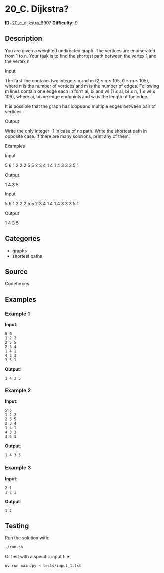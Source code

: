# 20_C. Dijkstra?

**ID:** 20_c_dijkstra_6907
**Difficulty:** 9

## Description

You are given a weighted undirected graph. The vertices are enumerated from 1 to n. Your task is to find the shortest path between the vertex 1 and the vertex n.

Input

The first line contains two integers n and m (2 ≤ n ≤ 105, 0 ≤ m ≤ 105), where n is the number of vertices and m is the number of edges. Following m lines contain one edge each in form ai, bi and wi (1 ≤ ai, bi ≤ n, 1 ≤ wi ≤ 106), where ai, bi are edge endpoints and wi is the length of the edge.

It is possible that the graph has loops and multiple edges between pair of vertices.

Output

Write the only integer -1 in case of no path. Write the shortest path in opposite case. If there are many solutions, print any of them.

Examples

Input

5 6
1 2 2
2 5 5
2 3 4
1 4 1
4 3 3
3 5 1


Output

1 4 3 5 

Input

5 6
1 2 2
2 5 5
2 3 4
1 4 1
4 3 3
3 5 1


Output

1 4 3 5 

## Categories

- graphs
- shortest paths

## Source

Codeforces

## Examples

### Example 1

**Input**:
```
5 6
1 2 2
2 5 5
2 3 4
1 4 1
4 3 3
3 5 1
```

**Output**:
```
1 4 3 5
```

### Example 2

**Input**:
```
5 6
1 2 2
2 5 5
2 3 4
1 4 1
4 3 3
3 5 1
```

**Output**:
```
1 4 3 5
```

### Example 3

**Input**:
```
2 1
1 2 1
```

**Output**:
```
1 2
```


## Testing

Run the solution with:

```bash
./run.sh
```

Or test with a specific input file:

```bash
uv run main.py < tests/input_1.txt
```
